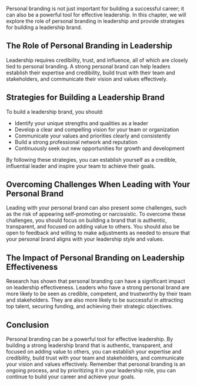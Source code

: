 
Personal branding is not just important for building a successful career; it can also be a powerful tool for effective leadership. In this chapter, we will explore the role of personal branding in leadership and provide strategies for building a leadership brand.

The Role of Personal Branding in Leadership
-------------------------------------------

Leadership requires credibility, trust, and influence, all of which are closely tied to personal branding. A strong personal brand can help leaders establish their expertise and credibility, build trust with their team and stakeholders, and communicate their vision and values effectively.

Strategies for Building a Leadership Brand
------------------------------------------

To build a leadership brand, you should:

* Identify your unique strengths and qualities as a leader
* Develop a clear and compelling vision for your team or organization
* Communicate your values and priorities clearly and consistently
* Build a strong professional network and reputation
* Continuously seek out new opportunities for growth and development

By following these strategies, you can establish yourself as a credible, influential leader and inspire your team to achieve their goals.

Overcoming Challenges When Leading with Your Personal Brand
-----------------------------------------------------------

Leading with your personal brand can also present some challenges, such as the risk of appearing self-promoting or narcissistic. To overcome these challenges, you should focus on building a brand that is authentic, transparent, and focused on adding value to others. You should also be open to feedback and willing to make adjustments as needed to ensure that your personal brand aligns with your leadership style and values.

The Impact of Personal Branding on Leadership Effectiveness
-----------------------------------------------------------

Research has shown that personal branding can have a significant impact on leadership effectiveness. Leaders who have a strong personal brand are more likely to be seen as credible, competent, and trustworthy by their team and stakeholders. They are also more likely to be successful in attracting top talent, securing funding, and achieving their strategic objectives.

Conclusion
----------

Personal branding can be a powerful tool for effective leadership. By building a strong leadership brand that is authentic, transparent, and focused on adding value to others, you can establish your expertise and credibility, build trust with your team and stakeholders, and communicate your vision and values effectively. Remember that personal branding is an ongoing process, and by prioritizing it in your leadership role, you can continue to build your career and achieve your goals.

